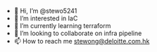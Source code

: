 - 👋 Hi, I’m @stewo5241
- 👀 I’m interested in IaC
- 🌱 I’m currently learning terraform
- 💞️ I’m looking to collaborate on infra pipeline
- 📫 How to reach me stewong@deloitte.com.hk

<!---
stewo5241/stewo5241 is a ✨ special ✨ repository because its `README.md` (this file) appears on your GitHub profile.
You can click the Preview link to take a look at your changes.
--->
